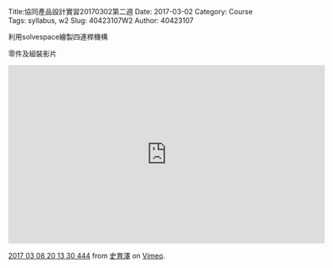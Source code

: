 Title:協同產品設計實習20170302第二週
Date: 2017-03-02
Category: Course
Tags: syllabus, w2
Slug: 40423107W2
Author: 40423107

利用solvespace繪製四連桿機構

<!-- PELICAN_END_SUMMARY -->

零件及組裝影片

<iframe src="https://player.vimeo.com/video/207447515" width="640" height="361" frameborder="0" webkitallowfullscreen mozallowfullscreen allowfullscreen></iframe> <p><a href="https://vimeo.com/207447515">2017 03 08 20 13 30 444</a> from <a href="https://vimeo.com/user45320873">史育澤</a> on <a href="https://vimeo.com">Vimeo</a>.</p>



